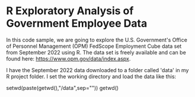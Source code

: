 # R Exploratory Analysis of Government Employee Data

In this code sample, we are going to explore the U.S. Government's Office of Personnel Management (OPM) FedScope Employment Cube data set from September 2022 using R.  The data set is freely available and can be found here: https://www.opm.gov/data/index.aspx.

I have the September 2022 data downloaded to a folder called 'data' in my R project folder.  I set the working directory and load the data like this:


setwd(paste(getwd(),"/data",sep=""))
getwd()
